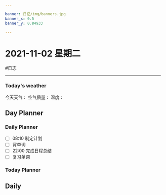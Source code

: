 ```yaml
---

banner: 日记/img/banners.jpg
banner_x: 0.5
banner_y: 0.84933

---
```

# 2021-11-02 星期二
#日志 

---

### Today's weather
今天天气：
空气质量：
温度：
## Day Planner

### Daily Planner
- [ ] 08:10 制定计划
- [ ] 背单词
- [ ] 22:00 完成日程总结
- [ ] 复习单词

### Today Planner

## Daily



